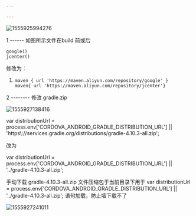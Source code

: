 ```yaml
---

---
```


![1555925994276](C:\Users\thinkpad\AppData\Roaming\Typora\typora-user-images\1555925994276.png)



 1 ------ 如图所示文件在build 前或后

```
google()
jcenter()
```

修改为：

1. ```
   maven { url 'https://maven.aliyun.com/repository/google' }
   maven{ url 'https://maven.aliyun.com/repository/jcenter'}
   ```

2 --------    修改    gradle.zip

![1555927138416](C:\Users\thinkpad\AppData\Roaming\Typora\typora-user-images\1555927138416.png)

var distributionUrl = process.env['CORDOVA_ANDROID_GRADLE_DISTRIBUTION_URL'] || 'https\\://services.gradle.org/distributions/gradle-4.10.3-all.zip';

改为

var distributionUrl = process.env['CORDOVA_ANDROID_GRADLE_DISTRIBUTION_URL'] || '../gradle-4.10.3-all.zip';

手动下载  gradle-4.10.3-all.zip  文件压缩包于当前目录下用于   var distributionUrl = process.env['CORDOVA_ANDROID_GRADLE_DISTRIBUTION_URL'] || '../gradle-4.10.3-all.zip';   语句加载，防止墙下载不了

![1555927241011](C:\Users\thinkpad\AppData\Roaming\Typora\typora-user-images\1555927241011.png)